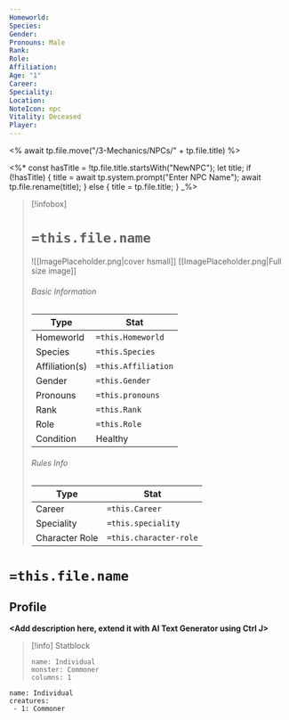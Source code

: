 ```yaml
---
Homeworld:
Species:
Gender:
Pronouns: Male
Rank:
Role:
Affiliation:
Age: "1"
Career:
Speciality:
Location:
NoteIcon: npc
Vitality: Deceased
Player:
---
```


<% await tp.file.move("/3-Mechanics/NPCs/" + tp.file.title) %>

<%*
const hasTitle = !tp.file.title.startsWith("NewNPC");
let title;
if (!hasTitle) {
    title = await tp.system.prompt("Enter NPC Name");
    await tp.file.rename(title);
} else {
    title = tp.file.title;
}
_%>

> [!infobox]
> # `=this.file.name`
> ![[ImagePlaceholder.png|cover hsmall]]
> [[ImagePlaceholder.png|Full size image]]
> ###### Basic Information
> Type |  Stat |
> ---|---|
> Homeworld | `=this.Homeworld` |
> Species | `=this.Species` |
> Affiliation(s) | `=this.Affiliation` 
> Gender | `=this.Gender` |
> Pronouns | `=this.pronouns` |
> Rank | `=this.Rank` |
> Role | `=this.Role` |
> Condition | Healthy |
> ###### Rules Info
> Type |  Stat |
> ---|---|
> Career | `=this.Career` |
> Speciality | `=this.speciality` |
> Character Role | `=this.character-role` |

# `=this.file.name`
## Profile

**<Add description here, extend it with AI Text Generator using Ctrl J>**

> [!info] Statblock
> ```statblock
> name: Individual
> monster: Commoner
> columns: 1
> ```

```encounter-table
name: Individual
creatures:
 - 1: Commoner
```

